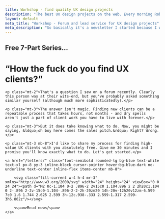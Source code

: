 ```yaml
---
title: Workshop - find quality UX design projects
description: "The best UX design projects on the web. Every morning Robert finds the top opportunities for project-seeking UX designers."
layout: default
meta_title: "Workshop - Forum and lead service for UX design projects"
meta_description: "So basically it's a newsletter I started because I wished I could pay someone to send me all the design projects on job boards."
---
```


<div class="text-2xl text-grey-darkest leading-normal max-w-md mx-auto my-4">
	<h2 class="text-grey-dark mt-8 pt-8 text-xl mb-2">Free 7-Part Series...</h2>
	<h1 class="leading-tight font-medium text-3xl ">&ldquo;How the fuck do you find UX clients?&rdquo;</h1>

	<p class="mt-2">That's a question I saw on a forum recently. Clearly this person was at their wits-end, but you've probably asked something similar yourself (although much more sophisticatedly).</p> 

	<p class="mt-3">The answer isn't magic. Finding new clients can be a repeatable process that takes hours, not months - and dry spells aren't just a part of client work you have to live with forever.</p>

	<p class="mt-3">But it does take knowing what to do. Now, you might be saying, &ldquo;oh boy here comes the sales pitch.&rdquo; Right? Wrong.</p> 

	<p class="mt-3 mb-8">I'd like to share my process for finding high-value UX clients with you absolutely free. Give me 30 minutes and I promise you'll know exactly what to do. Let's get started.</p>

	<a href="/letters/" class="font-semibold rounded-lg bg-blue text-white text-xl px-8 py-3 inline-block cursor-pointer hover:bg-blue-dark no-underline text-center inline-flex items-center mb-8">

		<svg class="fill-current w-4 h-4 mr-3" xmlns="http://www.w3.org/2000/svg" width="24" height="24" viewBox="0 0 24 24"><path d="M2 0c-1.104 0-2 .896-2 2v15c0 1.104.896 2 2 2h20c1.104 0 2-.896 2-2v-15c0-1.104-.896-2-2-2h-20zm20 14h-20v-12h20v12zm-6.599 7c0 1.6 1.744 2.625 2.599 3h-12c.938-.333 2.599-1.317 2.599-3h6.802z"/></svg> 	

		<span>Read now</span>
	</a>
<!--
<div class="popup max-w-sm mx-auto" style="display:none;">
{% include drip-form.html %}
</div>-->	

</div>

<!--

<div class="mt-8 mb-2 pb-2 block" markdown="1">

<h1 class="leading-tight font-medium text-3xl my-4 mt-8">Here's what you'll get...</h1>

<ol class="list-reset text-2xl mb-8 pb-8"> 
<li class="py-2 px-4 border-t"><span class="mr-2">:hand:</span> My 5 favorite places to find UX design clients</li>
<li class="py-2 px-4 border-t"><span class="mr-2">:raised_hands:</span> A free referral newsletter with exclusive UX projects</li>
<li class="py-2 px-4 border-t"><span class="mr-2">:zap:</span> My endless client generator (a plug and play RSS file)</li>
<li class="py-2 px-4 border-t"><span class="mr-2">:100:</span> A community of over 10,000+ UX design firms</li>
<li class="py-2 px-4 border-t"><span class="mr-2">:1234:</span> Step-by-step tutorials on finding high-value UX work</li> 
<li class="py-2 px-4 border-t text-xl text-grey-dark font-medium text-center">And a whole lot more...</li>
</ol>


<div class="max-w-sm mx-auto">
	<h1 class="leading-tight font-medium text-3xl mt-8">Why did I create all of this? To rid the earth of feast or famine</h1>

<h2 class="text-grey-dark font-medium text-2xl mt-2">I've gone through dry spells and they left a bad taste in my mouth...</h2>

<p class="my-3 leading-normal">Each day the stress mounted. Every email seemed ultra important. The magnitude of every proposal ballooned. I looked for help online but all the forums said the same thing: <em>"dry spells are just a part of client work."</em></p>

<p class="my-3 leading-normal">I knew there had to be a better way – but it wasn't until I invested in my self and my pipeline consistently that I was able to end the feast or famine cycle for good. I want to show every design firm exactly how I did it.</p>

<a href="#form" class="font-semibold rounded-full bg-blue text-white text-xl px-6 py-3 inline-block cursor-pointer w-full text-center no-underline my-2 mt-4">Register free</a>
</div>

</div>

</div>


<div class="text-2xl text-grey-darkest leading-normal max-w-lg mx-auto my-6 text-center text-grey-darker" markdown="1">
“Since starting with Workshop, I’ve had an unbroken chain of daily lead generation activity no matter what. It’s made me so much more profitable."<br><span class="text-base text-grey-dark">Kurt Elster, Owner of Ethercycle in Chicago</span>
</div>


<div class="border-t-2 text-xl text-grey-darkest leading-normal max-w-md mx-auto my-8 text-center py-8 leading-loose no-underline" markdown="1">

<a href="/demo" class="text-blue-dark no-underline">See what kind of leads you will generate</a>

<a href="/subscribe" class="text-blue-dark no-underline">Get my done-for-you lead service</a>

<a href="https://twitter.com/clientgiantrob" class="text-blue-dark no-underline">Me on twitter</a>
-->
